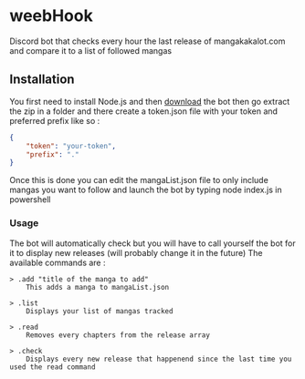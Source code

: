 # weebHook

Discord bot that checks every hour the last release of mangakakalot.com and compare it to a list of followed mangas

## Installation

You first need to install Node.js and then [download](https://github.com/Elynejs/weebHook/archive/master.zip) the bot
then go extract the zip in a folder and there create a token.json file with your token and preferred prefix like so :

```json
{
    "token": "your-token",
    "prefix": "."
}
```

Once this is done you can edit the mangaList.json file to only include mangas you want to follow and launch the bot by typing
node index.js in powershell

### Usage

The bot will automatically check but you will have to call yourself the bot for it to display new releases (will probably change it in the future)
The available commands are :

```
> .add "title of the manga to add"
    This adds a manga to mangaList.json

> .list
    Displays your list of mangas tracked

> .read
    Removes every chapters from the release array

> .check
    Displays every new release that happenend since the last time you used the read command
```
